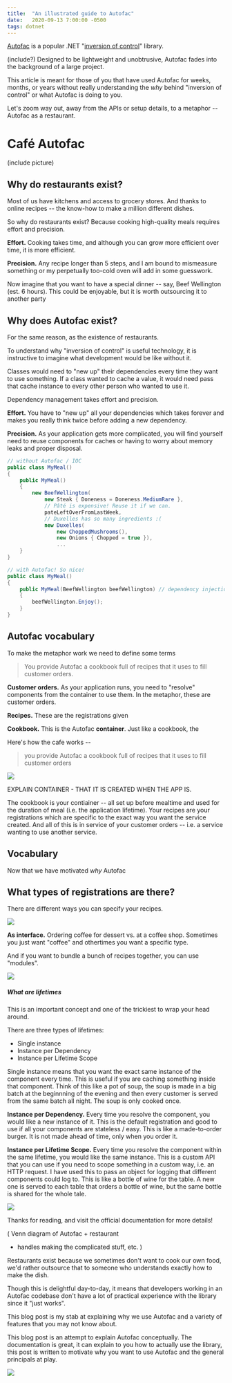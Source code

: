 ```yaml
---
title:  "An illustrated guide to Autofac"
date:   2020-09-13 7:00:00 -0500
tags: dotnet
---
```


[Autofac](https://autofac.org/) is a popular .NET "[inversion of control](https://martinfowler.com/articles/injection.html)" library.

(include?)
Designed to be lightweight and unobtrusive, Autofac fades into the background of a large project. 

This article is meant for those of you that have used Autofac for weeks, months, or years without really understanding the *why* behind "inversion of control" or what Autofac is doing to you.

Let's zoom way out, away from the APIs or setup details, to a metaphor -- Autofac as a restaurant.

# Café Autofac

(include picture)

## Why do restaurants exist?
Most of us have kitchens and access to grocery stores. And thanks to online recipes -- the know-how to make a million different dishes. 

So why do restaurants exist? Because cooking high-quality meals requires effort and precision. 

**Effort.** Cooking takes time, and although you can grow more efficient over time, it is more efficient.

**Precision.** Any recipe longer than 5 steps, and I am bound to mismeasure something or my perpetually too-cold oven will add in some guesswork.

Now imagine that you want to have a special dinner -- say, Beef Wellington (est. 6 hours). This could be enjoyable, but it is worth outsourcing it to another party

## Why does Autofac exist?

For the same reason, as the existence of restaurants.

To understand why "inversion of control" is useful technology, it is instructive to imagine what development would be like without it.

Classes would need to "new up" their dependencies every time they want to use something. If a class wanted to cache a value, it would need pass that cache instance to every other person who wanted to use it.

Dependency management takes effort and precision. 

**Effort.** You have to "new up" all your dependencies which takes forever and makes you really think twice before adding a new dependency.

**Precision.** As your application gets more complicated, you will find yourself need to reuse components for caches or having to worry about memory leaks and proper disposal.

```cs
// without Autofac / IOC
public class MyMeal()
{
    public MyMeal()
    {
        new BeefWellington(
            new Steak { Doneness = Doneness.MediumRare },
            // Pâté is expensive! Reuse it if we can.
            pateLeftOverFromLastWeek,
            // Duxelles has so many ingredients :(
            new Duxelles(
                new ChoppedMushrooms(),
                new Onions { Chopped = true }),
                ...
    }
}
```
```cs
// with Autofac! So nice!
public class MyMeal()
{
    public MyMeal(BeefWellington beefWellington) // dependency injection!
    {
        beefWellington.Enjoy();
    }
}
```

## Autofac vocabulary

To make the metaphor work we need to define some terms

> You provide Autofac a cookbook full of recipes that it uses to fill customer orders.

**Customer orders.** As your application runs, you need to "resolve" components from the container to use them. In the metaphor, these are customer orders.

**Recipes.** These are the registrations given 

**Cookbook.** This is the Autofac **container**. Just like a cookbook, the 


Here's how the cafe works --

> you provide Autofac a cookbook full of recipes that it uses to fill customer orders

<img src="../assets/images/autofac-2.png">

EXPLAIN CONTAINER - THAT IT IS CREATED WHEN THE APP IS.

The cookbook is your contiainer -- all set up before mealtime and used for the duration of meal (i.e. the application lifetime). Your recipes are your registrations which are specific to the exact way you want the service created. And all of this is in service of your customer orders -- i.e. a service wanting to use another service.

## Vocabulary

Now that we have motivated *why* Autofac

## What types of registrations are there?
There are different ways you can specify your recipes. 

<img src="../assets/images/autofac-3.png">

**As interface.** Ordering coffee for dessert vs. at a coffee shop. Sometimes you just want "coffee" and othertimes you want a specific type.

And if you want to bundle a bunch of recipes together, you can use "modules".

<img src="../assets/images/autofac-4.png">

##### What are lifetimes
This is an important concept and one of the trickiest to wrap your head around.

There are three types of lifetimes:
- Single instance
- Instance per Dependency
- Instance per Lifetime Scope

Single instance means that you want the exact same instance of the component every time. This is useful if you are caching something inside that component. Think of this like a pot of soup, the soup is made in a big batch at the beginnning of the evening and then every customer is served from the same batch all night. The soup is only cooked once.

**Instance per Dependency.** Every time you resolve the component, you would like a new instance of it. This is the default registration and good to use if all your components are stateless / easy. This is like a made-to-order burger. It is not made ahead of time, only when you order it.

**Instance per Lifetime Scope.** Every time you resolve the component within the same lifetime, you would like the same instance. This is a custom API that you can use if you need to scope something in a custom way, i.e. an HTTP request. I have used this to pass an object for logging that different components could log to. This is like a bottle of wine for the table. A new one is served to each table that orders a bottle of wine, but the same bottle is shared for the whole tale.

<img src="../assets/images/autofac-lifetimes-final.png">

Thanks for reading, and visit the official documentation for more details!

(
Venn diagram of Autofac + restaurant
- handles making the complicated stuff, etc.
)

Restaurants exist because we sometimes don't want to cook our own food, we'd rather outsource that to someone who understands exactly how to make the dish.

Though this is delightful day-to-day, it means that developers working in an Autofac codebase don't have a lot of practical experience with the library since it "just works".

This blog post is my stab at explaining why we use Autofac and a variety of features that you may not know about.

This blog post is an attempt to explain Autofac conceptually. The documentation is great, it can explain to you how to actually use the library, this post is written to motivate why you want to use Autofac and the general principals at play.




<img src="../assets/images/autofac-1.png">